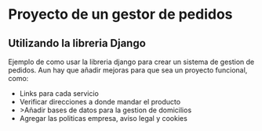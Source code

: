 # Proyecto de un gestor de pedidos
## Utilizando la libreria Django
Ejemplo de como usar la libreria django para crear un sistema de gestion de pedidos.
Aun hay que añadir mejoras para que sea un proyecto funcional, como:
<ul>
    <li>Links para cada servicio</li>
    <li>Verificar direcciones a donde mandar el producto</li>
    <li>>Añadir bases de datos para la gestion de domicilios</li>
    <li>Agregar las politicas empresa, aviso legal y cookies</li>
</ul>

